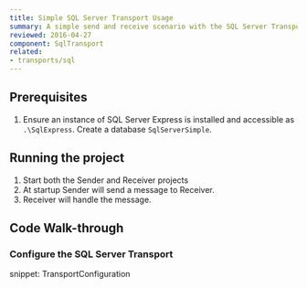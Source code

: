```yaml
---
title: Simple SQL Server Transport Usage
summary: A simple send and receive scenario with the SQL Server Transport.
reviewed: 2016-04-27
component: SqlTransport
related:
- transports/sql
---
```



## Prerequisites

 1. Ensure an instance of SQL Server Express is installed and accessible as `.\SqlExpress`. Create a database `SqlServerSimple`.


## Running the project

 1. Start both the Sender and Receiver projects
 1. At startup Sender will send a message to Receiver.
 1. Receiver will handle the message.


## Code Walk-through


### Configure the SQL Server Transport

snippet: TransportConfiguration
